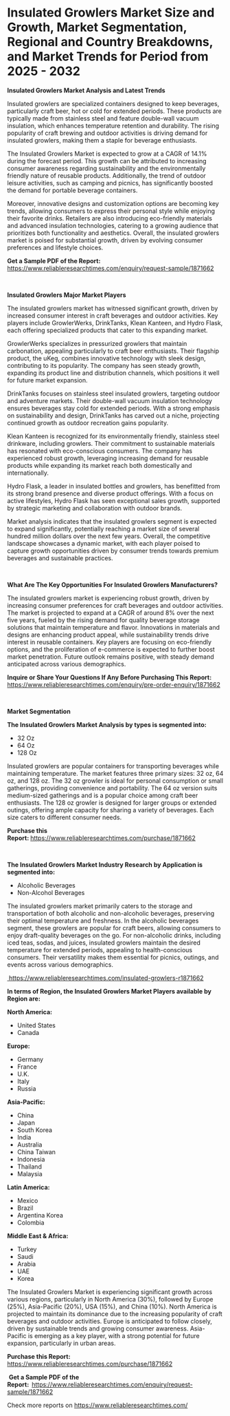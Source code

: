 <p><h1>Insulated Growlers Market Size and Growth, Market Segmentation, Regional and Country Breakdowns, and Market Trends for Period from 2025 -  2032</h1></p><p><strong>Insulated Growlers Market Analysis and Latest Trends</strong></p>
<p><p>Insulated growlers are specialized containers designed to keep beverages, particularly craft beer, hot or cold for extended periods. These products are typically made from stainless steel and feature double-wall vacuum insulation, which enhances temperature retention and durability. The rising popularity of craft brewing and outdoor activities is driving demand for insulated growlers, making them a staple for beverage enthusiasts.</p><p>The Insulated Growlers Market is expected to grow at a CAGR of 14.1% during the forecast period. This growth can be attributed to increasing consumer awareness regarding sustainability and the environmentally friendly nature of reusable products. Additionally, the trend of outdoor leisure activities, such as camping and picnics, has significantly boosted the demand for portable beverage containers.</p><p>Moreover, innovative designs and customization options are becoming key trends, allowing consumers to express their personal style while enjoying their favorite drinks. Retailers are also introducing eco-friendly materials and advanced insulation technologies, catering to a growing audience that prioritizes both functionality and aesthetics. Overall, the insulated growlers market is poised for substantial growth, driven by evolving consumer preferences and lifestyle choices.</p></p>
<p><strong>Get a Sample PDF of the Report:&nbsp;</strong> <a href="https://www.reliableresearchtimes.com/enquiry/request-sample/1871662?utm_campaign=2464&utm_medium=2&utm_source=Github&utm_content=ia&utm_term=04042025&utm_id=insulated-growlers">https://www.reliableresearchtimes.com/enquiry/request-sample/1871662</a></p>
<p>&nbsp;</p>
<p><strong>Insulated Growlers Major Market Players</strong></p>
<p><p>The insulated growlers market has witnessed significant growth, driven by increased consumer interest in craft beverages and outdoor activities. Key players include GrowlerWerks, DrinkTanks, Klean Kanteen, and Hydro Flask, each offering specialized products that cater to this expanding market.</p><p>GrowlerWerks specializes in pressurized growlers that maintain carbonation, appealing particularly to craft beer enthusiasts. Their flagship product, the uKeg, combines innovative technology with sleek design, contributing to its popularity. The company has seen steady growth, expanding its product line and distribution channels, which positions it well for future market expansion.</p><p>DrinkTanks focuses on stainless steel insulated growlers, targeting outdoor and adventure markets. Their double-wall vacuum insulation technology ensures beverages stay cold for extended periods. With a strong emphasis on sustainability and design, DrinkTanks has carved out a niche, projecting continued growth as outdoor recreation gains popularity.</p><p>Klean Kanteen is recognized for its environmentally friendly, stainless steel drinkware, including growlers. Their commitment to sustainable materials has resonated with eco-conscious consumers. The company has experienced robust growth, leveraging increasing demand for reusable products while expanding its market reach both domestically and internationally.</p><p>Hydro Flask, a leader in insulated bottles and growlers, has benefitted from its strong brand presence and diverse product offerings. With a focus on active lifestyles, Hydro Flask has seen exceptional sales growth, supported by strategic marketing and collaboration with outdoor brands. </p><p>Market analysis indicates that the insulated growlers segment is expected to expand significantly, potentially reaching a market size of several hundred million dollars over the next few years. Overall, the competitive landscape showcases a dynamic market, with each player poised to capture growth opportunities driven by consumer trends towards premium beverages and sustainable practices.</p></p>
<p>&nbsp;</p>
<p><strong>What Are The Key Opportunities For Insulated Growlers Manufacturers?</strong></p>
<p><p>The insulated growlers market is experiencing robust growth, driven by increasing consumer preferences for craft beverages and outdoor activities. The market is projected to expand at a CAGR of around 8% over the next five years, fueled by the rising demand for quality beverage storage solutions that maintain temperature and flavor. Innovations in materials and designs are enhancing product appeal, while sustainability trends drive interest in reusable containers. Key players are focusing on eco-friendly options, and the proliferation of e-commerce is expected to further boost market penetration. Future outlook remains positive, with steady demand anticipated across various demographics.</p></p>
<p><strong>Inquire or Share Your Questions If Any Before Purchasing This Report:</strong> <a href="https://www.reliableresearchtimes.com/enquiry/pre-order-enquiry/1871662?utm_campaign=2464&utm_medium=2&utm_source=Github&utm_content=ia&utm_term=04042025&utm_id=insulated-growlers">https://www.reliableresearchtimes.com/enquiry/pre-order-enquiry/1871662</a></p>
<p>&nbsp;</p>
<p><strong>Market Segmentation</strong></p>
<p><strong>The Insulated Growlers Market Analysis by types is segmented into:</strong></p>
<p><ul><li>32 Oz</li><li>64 Oz</li><li>128 Oz</li></ul></p>
<p><p>Insulated growlers are popular containers for transporting beverages while maintaining temperature. The market features three primary sizes: 32 oz, 64 oz, and 128 oz. The 32 oz growler is ideal for personal consumption or small gatherings, providing convenience and portability. The 64 oz version suits medium-sized gatherings and is a popular choice among craft beer enthusiasts. The 128 oz growler is designed for larger groups or extended outings, offering ample capacity for sharing a variety of beverages. Each size caters to different consumer needs.</p></p>
<p><strong>Purchase this Report:&nbsp;</strong><a href="https://www.reliableresearchtimes.com/purchase/1871662?utm_campaign=2464&utm_medium=2&utm_source=Github&utm_content=ia&utm_term=04042025&utm_id=insulated-growlers">https://www.reliableresearchtimes.com/purchase/1871662</a></p>
<p>&nbsp;</p>
<p><strong>The Insulated Growlers Market Industry Research by Application is segmented into:</strong></p>
<p><ul><li>Alcoholic Beverages</li><li>Non-Alcohol Beverages</li></ul></p>
<p><p>The insulated growlers market primarily caters to the storage and transportation of both alcoholic and non-alcoholic beverages, preserving their optimal temperature and freshness. In the alcoholic beverages segment, these growlers are popular for craft beers, allowing consumers to enjoy draft-quality beverages on the go. For non-alcoholic drinks, including iced teas, sodas, and juices, insulated growlers maintain the desired temperature for extended periods, appealing to health-conscious consumers. Their versatility makes them essential for picnics, outings, and events across various demographics.</p></p>
<p><a href="https://www.reliableresearchtimes.com/insulated-growlers-r1871662?utm_campaign=2464&utm_medium=2&utm_source=Github&utm_content=ia&utm_term=04042025&utm_id=insulated-growlers">&nbsp;https://www.reliableresearchtimes.com/insulated-growlers-r1871662</a></p>
<p><strong>In terms of Region, the Insulated Growlers Market Players available by Region are:</strong></p>
<p>
    <p> <strong> North America: </strong>
        <ul>
            <li>United States</li>
            <li>Canada</li>
        </ul>
        </p> 
    <p> <strong> Europe: </strong>
        <ul>
            <li>Germany</li>
            <li>France</li>
            <li>U.K.</li>
            <li>Italy</li>
            <li>Russia</li>
        </ul>
        </p> 
    <p> <strong> Asia-Pacific: </strong>
        <ul>
            <li>China</li>
            <li>Japan</li>
            <li>South Korea</li>
            <li>India</li>
            <li>Australia</li>
            <li>China Taiwan</li>
            <li>Indonesia</li>
            <li>Thailand</li>
            <li>Malaysia</li>
        </ul>
        </p> 
    <p> <strong> Latin America: </strong>
        <ul>
            <li>Mexico</li>
            <li>Brazil</li>
            <li>Argentina Korea</li>
            <li>Colombia</li>
        </ul>
        </p> 
    <p> <strong> Middle East & Africa: </strong>
        <ul>
            <li>Turkey</li>
            <li>Saudi</li>
            <li>Arabia</li>
            <li>UAE</li>
            <li>Korea</li>
        </ul>
    </p>
    </p>
<p><p>The Insulated Growlers Market is experiencing significant growth across various regions, particularly in North America (30%), followed by Europe (25%), Asia-Pacific (20%), USA (15%), and China (10%). North America is projected to maintain its dominance due to the increasing popularity of craft beverages and outdoor activities. Europe is anticipated to follow closely, driven by sustainable trends and growing consumer awareness. Asia-Pacific is emerging as a key player, with a strong potential for future expansion, particularly in urban areas.</p></p>
<p><strong>Purchase this Report: </strong><a href="https://www.reliableresearchtimes.com/purchase/1871662?utm_campaign=2464&utm_medium=2&utm_source=Github&utm_content=ia&utm_term=04042025&utm_id=insulated-growlers">https://www.reliableresearchtimes.com/purchase/1871662</a></p>
<p>&nbsp;<strong>Get a Sample PDF of the Report:&nbsp;&nbsp;</strong><a href="https://www.reliableresearchtimes.com/enquiry/request-sample/1871662?utm_campaign=2464&utm_medium=2&utm_source=Github&utm_content=ia&utm_term=04042025&utm_id=insulated-growlers">https://www.reliableresearchtimes.com/enquiry/request-sample/1871662</a></p>
<p><strong></strong></p>
<p>Check more reports on <a href="https://www.reliableresearchtimes.com/?utm_campaign=2464&utm_medium=2&utm_source=Github&utm_content=ia&utm_term=04042025&utm_id=insulated-growlers">https://www.reliableresearchtimes.com/</a></p>